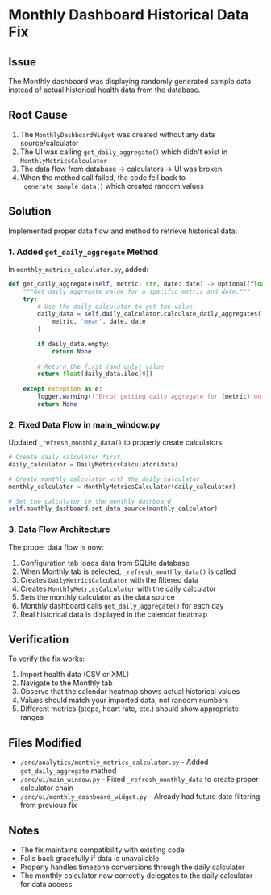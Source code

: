 # Monthly Dashboard Historical Data Fix

## Issue
The Monthly dashboard was displaying randomly generated sample data instead of actual historical health data from the database.

## Root Cause
1. The `MonthlyDashboardWidget` was created without any data source/calculator
2. The UI was calling `get_daily_aggregate()` which didn't exist in `MonthlyMetricsCalculator`
3. The data flow from database → calculators → UI was broken
4. When the method call failed, the code fell back to `_generate_sample_data()` which created random values

## Solution
Implemented proper data flow and method to retrieve historical data:

### 1. Added `get_daily_aggregate` Method
In `monthly_metrics_calculator.py`, added:
```python
def get_daily_aggregate(self, metric: str, date: date) -> Optional[float]:
    """Get daily aggregate value for a specific metric and date."""
    try:
        # Use the daily calculator to get the value
        daily_data = self.daily_calculator.calculate_daily_aggregates(
            metric, 'mean', date, date
        )
        
        if daily_data.empty:
            return None
            
        # Return the first (and only) value
        return float(daily_data.iloc[0])
        
    except Exception as e:
        logger.warning(f"Error getting daily aggregate for {metric} on {date}: {e}")
        return None
```

### 2. Fixed Data Flow in main_window.py
Updated `_refresh_monthly_data()` to properly create calculators:
```python
# Create daily calculator first
daily_calculator = DailyMetricsCalculator(data)

# Create monthly calculator with the daily calculator
monthly_calculator = MonthlyMetricsCalculator(daily_calculator)

# Set the calculator in the monthly dashboard
self.monthly_dashboard.set_data_source(monthly_calculator)
```

### 3. Data Flow Architecture
The proper data flow is now:
1. Configuration tab loads data from SQLite database
2. When Monthly tab is selected, `_refresh_monthly_data()` is called
3. Creates `DailyMetricsCalculator` with the filtered data
4. Creates `MonthlyMetricsCalculator` with the daily calculator
5. Sets the monthly calculator as the data source
6. Monthly dashboard calls `get_daily_aggregate()` for each day
7. Real historical data is displayed in the calendar heatmap

## Verification
To verify the fix works:
1. Import health data (CSV or XML)
2. Navigate to the Monthly tab
3. Observe that the calendar heatmap shows actual historical values
4. Values should match your imported data, not random numbers
5. Different metrics (steps, heart rate, etc.) should show appropriate ranges

## Files Modified
- `/src/analytics/monthly_metrics_calculator.py` - Added `get_daily_aggregate` method
- `/src/ui/main_window.py` - Fixed `_refresh_monthly_data` to create proper calculator chain
- `/src/ui/monthly_dashboard_widget.py` - Already had future date filtering from previous fix

## Notes
- The fix maintains compatibility with existing code
- Falls back gracefully if data is unavailable
- Properly handles timezone conversions through the daily calculator
- The monthly calculator now correctly delegates to the daily calculator for data access